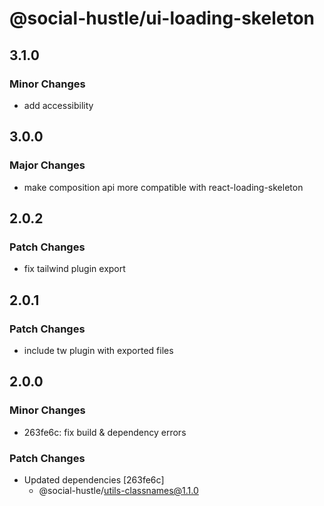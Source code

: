 # @social-hustle/ui-loading-skeleton

## 3.1.0

### Minor Changes

- add accessibility

## 3.0.0

### Major Changes

- make composition api more compatible with react-loading-skeleton

## 2.0.2

### Patch Changes

- fix tailwind plugin export

## 2.0.1

### Patch Changes

- include tw plugin with exported files

## 2.0.0

### Minor Changes

- 263fe6c: fix build & dependency errors

### Patch Changes

- Updated dependencies [263fe6c]
  - @social-hustle/utils-classnames@1.1.0
